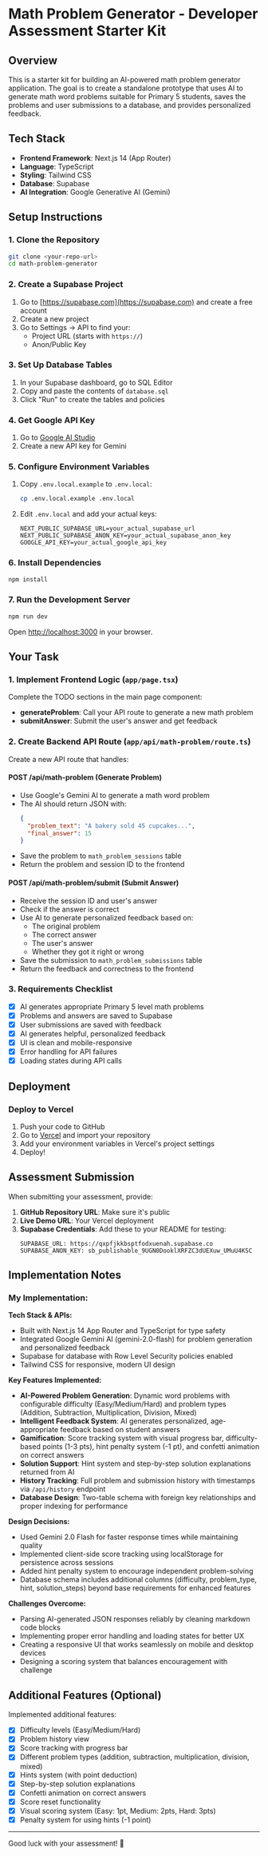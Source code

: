 # Math Problem Generator - Developer Assessment Starter Kit

## Overview

This is a starter kit for building an AI-powered math problem generator application. The goal is to create a standalone prototype that uses AI to generate math word problems suitable for Primary 5 students, saves the problems and user submissions to a database, and provides personalized feedback.

## Tech Stack

- **Frontend Framework**: Next.js 14 (App Router)
- **Language**: TypeScript
- **Styling**: Tailwind CSS
- **Database**: Supabase
- **AI Integration**: Google Generative AI (Gemini)

## Setup Instructions

### 1. Clone the Repository

```bash
git clone <your-repo-url>
cd math-problem-generator
```

### 2. Create a Supabase Project

1. Go to [https://supabase.com](https://supabase.com) and create a free account
2. Create a new project
3. Go to Settings → API to find your:
   - Project URL (starts with `https://`)
   - Anon/Public Key

### 3. Set Up Database Tables

1. In your Supabase dashboard, go to SQL Editor
2. Copy and paste the contents of `database.sql`
3. Click "Run" to create the tables and policies

### 4. Get Google API Key

1. Go to [Google AI Studio](https://makersuite.google.com/app/apikey)
2. Create a new API key for Gemini

### 5. Configure Environment Variables

1. Copy `.env.local.example` to `.env.local`:
   ```bash
   cp .env.local.example .env.local
   ```
2. Edit `.env.local` and add your actual keys:
   ```
   NEXT_PUBLIC_SUPABASE_URL=your_actual_supabase_url
   NEXT_PUBLIC_SUPABASE_ANON_KEY=your_actual_supabase_anon_key
   GOOGLE_API_KEY=your_actual_google_api_key
   ```

### 6. Install Dependencies

```bash
npm install
```

### 7. Run the Development Server

```bash
npm run dev
```

Open [http://localhost:3000](http://localhost:3000) in your browser.

## Your Task

### 1. Implement Frontend Logic (`app/page.tsx`)

Complete the TODO sections in the main page component:

- **generateProblem**: Call your API route to generate a new math problem
- **submitAnswer**: Submit the user's answer and get feedback

### 2. Create Backend API Route (`app/api/math-problem/route.ts`)

Create a new API route that handles:

#### POST /api/math-problem (Generate Problem)
- Use Google's Gemini AI to generate a math word problem
- The AI should return JSON with:
  ```json
  {
    "problem_text": "A bakery sold 45 cupcakes...",
    "final_answer": 15
  }
  ```
- Save the problem to `math_problem_sessions` table
- Return the problem and session ID to the frontend

#### POST /api/math-problem/submit (Submit Answer)
- Receive the session ID and user's answer
- Check if the answer is correct
- Use AI to generate personalized feedback based on:
  - The original problem
  - The correct answer
  - The user's answer
  - Whether they got it right or wrong
- Save the submission to `math_problem_submissions` table
- Return the feedback and correctness to the frontend

### 3. Requirements Checklist

- [x] AI generates appropriate Primary 5 level math problems
- [x] Problems and answers are saved to Supabase
- [x] User submissions are saved with feedback
- [x] AI generates helpful, personalized feedback
- [x] UI is clean and mobile-responsive
- [x] Error handling for API failures
- [x] Loading states during API calls

## Deployment

### Deploy to Vercel

1. Push your code to GitHub
2. Go to [Vercel](https://vercel.com) and import your repository
3. Add your environment variables in Vercel's project settings
4. Deploy!

## Assessment Submission

When submitting your assessment, provide:

1. **GitHub Repository URL**: Make sure it's public
2. **Live Demo URL**: Your Vercel deployment
3. **Supabase Credentials**: Add these to your README for testing:
   ```
   SUPABASE_URL: https://qxpfjkkbsptfodxuenah.supabase.co
   SUPABASE_ANON_KEY: sb_publishable_9UGN0DooklXRFZC3dUEXuw_UMuU4KSC
   ```

## Implementation Notes

### My Implementation:

**Tech Stack & APIs:**

- Built with Next.js 14 App Router and TypeScript for type safety
- Integrated Google Gemini AI (gemini-2.0-flash) for problem generation and personalized feedback
- Supabase for database with Row Level Security policies enabled
- Tailwind CSS for responsive, modern UI design

**Key Features Implemented:**

- **AI-Powered Problem Generation**: Dynamic word problems with configurable difficulty (Easy/Medium/Hard) and problem types (Addition, Subtraction, Multiplication, Division, Mixed)
- **Intelligent Feedback System**: AI generates personalized, age-appropriate feedback based on student answers
- **Gamification**: Score tracking system with visual progress bar, difficulty-based points (1-3 pts), hint penalty system (-1 pt), and confetti animation on correct answers
- **Solution Support**: Hint system and step-by-step solution explanations returned from AI
- **History Tracking**: Full problem and submission history with timestamps via `/api/history` endpoint
- **Database Design**: Two-table schema with foreign key relationships and proper indexing for performance

**Design Decisions:**

- Used Gemini 2.0 Flash for faster response times while maintaining quality
- Implemented client-side score tracking using localStorage for persistence across sessions
- Added hint penalty system to encourage independent problem-solving
- Database schema includes additional columns (difficulty, problem_type, hint, solution_steps) beyond base requirements for enhanced features

**Challenges Overcome:**

- Parsing AI-generated JSON responses reliably by cleaning markdown code blocks
- Implementing proper error handling and loading states for better UX
- Creating a responsive UI that works seamlessly on mobile and desktop devices
- Designing a scoring system that balances encouragement with challenge

## Additional Features (Optional)

Implemented additional features:

- [x] Difficulty levels (Easy/Medium/Hard)
- [x] Problem history view
- [x] Score tracking with progress bar
- [x] Different problem types (addition, subtraction, multiplication, division, mixed)
- [x] Hints system (with point deduction)
- [x] Step-by-step solution explanations
- [x] Confetti animation on correct answers
- [x] Score reset functionality
- [x] Visual scoring system (Easy: 1pt, Medium: 2pts, Hard: 3pts)
- [x] Penalty system for using hints (-1 point)

---

Good luck with your assessment! 🎯